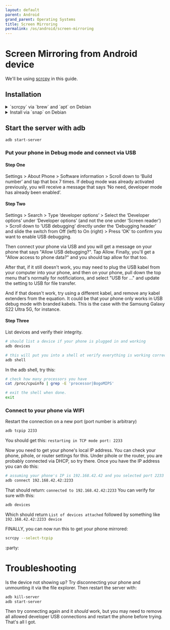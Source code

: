 ```yaml
---
layout: default
parent: Android
grand_parent: Operating Systems
title: Screen Mirroring
permalink: /os/android/screen-mirroring
---
```



# Screen Mirroring from Android device

We'll be using [scrcpy](https://github.com/Genymobile/scrcpy) in this guide.

## Installation

<details>
  <summary>`scrcpy` via `brew` and `apt` on Debian</summary>

  First install adb with apt:

  ```bash
  # use apt to install adb which scrcpy needs
  sudo apt install -y adb
  ```

  Then install [scrcpy](https://github.com/Genymobile/scrcpy) with brew:

  ```bash
  # use linuxbrew to install scrcpy
  brew install scrcpy

  # add scrcpy to your path if you haven't already
  export PATH="$PATH:/home/linuxbrew/.linuxbrew/bin"
  ```

</details>


<details>
  <summary>Install via `snap` on Debian</summary>

  I don't use the snap store anymore, but if you do, the below guide _may_ be of use (but is no longer tested!)

  The snapstore verson of `scrcpy` installs `adb` for you, so you don't need to install it.

  Do _NOT_ use the apt package. It is incredibly out of date. Use the snap package.
  ```bash
  sudo snap install scrcpy
  ```
  *NOTE*: Make use `/snap/bin` is in your path
  
  Make sure your phone is also in debug mode:
  
  ```bash
  alias adb='scrcpy.adb'
  ```

</details>


## Start the server with adb

```bash
adb start-server
```

### Put your phone in Debug mode and connect via USB
#### Step One
Settings > About Phone > Software information > Scroll down to ‘Build number’ and tap that box 7 times. If debug mode was already activated previously, you will receive a message that says ‘No need, developer mode has already been enabled’.

#### Step Two
Settings > Search > Type ‘developer options’ > Select the ‘Developer options’ under ‘Developer options’ (and not the one under ‘Screen reader’) > Scroll down to ‘USB debugging’ directly under the ‘Debugging header’ and slide the switch from Off (left) to On (right) > Press ‘OK’ to confirm you want to enable USB debugging.

Then connect your phone via USB and you will get a message on your phone that says "Allow USB debugging?". Tap Allow. Finally, you'll get a "Allow access to phone data?" and you should tap allow for that too.

After that, if it still doesn't work, you may need to plug the USB kabel from your computer into your phone, and then on your phone, pull down the top menu that's normally for notificiations, and select "USB for ..." and update the setting to USB for file transfer.

And if that doesn't work, try using a different kabel, and remove any kabel extenders from the equation. It could be that your phone only works in USB debug mode with branded kabels. This is the case with the Samsung Galaxy S22 Ultra 5G, for instance.

#### Step Three
List devices and verify their integrity.
```bash
# should list a device if your phone is plugged in and working
adb devices

# this will put you into a shell ot verify everything is working correctly
adb shell
```

In the adb shell, try this:
```bash
# check how many processors you have
cat /proc/cpuinfo | grep -E 'processor|BogoMIPS'

# exit the shell when done.
exit
```

### Connect to your phone via WIFI
Restart the connection on a new port (port number is arbitrary)
```bash
adb tcpip 2233
```
You should get this: `restarting in TCP mode port: 2233`

Now you need to get your phone's local IP address. You can check your phone, pihole, or router settings for this. Under pihole or the router, you are probably connected via DHCP, so try there. Once you have the IP address you can do this:

```bash
# assuming your phone's IP is 192.168.42.42 and you selected port 2233 above
adb connect 192.168.42.42:2233
```
That should return: `connected to 192.168.42.42:2233` You can verify for sure with this:
```bash
adb devices
```
Which should return `List of devices attached` followed by something like `192.168.42.42:2233 device`

FINALLY, you can now run this to get your phone mirrored:
```bash
scrcpy --select-tcpip
```
:party:

# Troubleshooting
Is the device not showing up? Try disconnecting your phone and unmounting it via the file explorer.
Then restart the server with:
```bash
adb kill-server
adb start-server
```

Then try connecting again and it _should_ work, but you may need to remove all allowed developer USB connections and restart the phone before trying. That's all I got.
